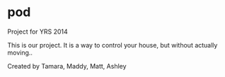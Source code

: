 pod
===

Project for YRS 2014

This is our project. It is a way to control your house, but without actually moving..




Created by Tamara, Maddy, Matt, Ashley